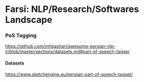 # Farsi: NLP/Research/Softwares Landscape


### PoS Tagging
https://github.com/mhbashari/awesome-persian-nlp-ir/blob/master/sections/datasets.md#part-of-speech-tagger


#### Datasets
https://www.sketchengine.eu/persian-part-of-speech-tagset/
